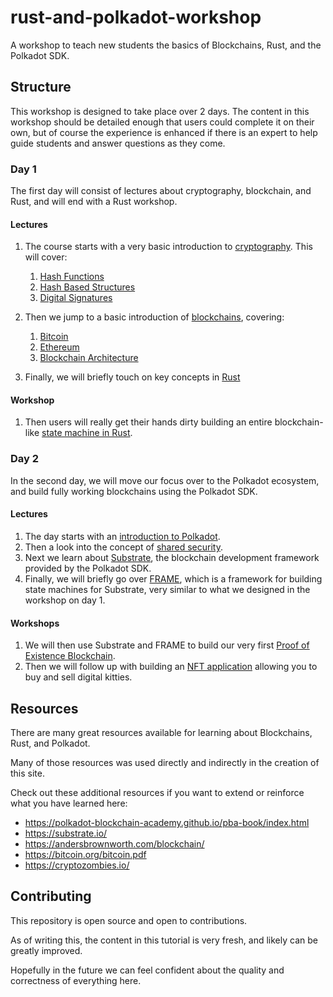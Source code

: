 # rust-and-polkadot-workshop

 A workshop to teach new students the basics of Blockchains, Rust, and the Polkadot SDK.

## Structure

This workshop is designed to take place over 2 days.
The content in this workshop should be detailed enough that users could complete it on their own, but of course the experience is enhanced if there is an expert to help guide students and answer questions as they come.

### Day 1

The first day will consist of lectures about cryptography, blockchain, and Rust, and will end with a Rust workshop.

#### Lectures

1. The course starts with a very basic introduction to [cryptography](pre-rust/crypto/). This will cover:
	1. [Hash Functions](pre-rust/crypto/hash.md)
	2. [Hash Based Structures](pre-rust/crypto/hash-structures.md)
	3. [Digital Signatures](pre-rust/crypto/signatures.md)

2. Then we jump to a basic introduction of [blockchains](pre-rust/blockchain/), covering:
	1. [Bitcoin](pre-rust/blockchain/bitcoin.md)
	2. [Ethereum](pre-rust/blockchain/ethereum.md)
	3. [Blockchain Architecture](pre-rust/blockchain/architecture.md)

3. Finally, we will briefly touch on key concepts in [Rust](pre-rust/why-rust.md)

#### Workshop

1. Then users will really get their hands dirty building an entire blockchain-like [state machine in Rust](rust-state-machine/1/README.md).

### Day 2

In the second day, we will move our focus over to the Polkadot ecosystem, and build fully working blockchains using the Polkadot SDK.

#### Lectures

1. The day starts with an [introduction to Polkadot](pre-polkadot/polkadot-basics.md).
2. Then a look into the concept of [shared security](pre-polkadot/shared-security.md).
3. Next we learn about [Substrate](pre-polkadot/substrate-basics.md), the blockchain development framework provided by the Polkadot SDK.
4. Finally, we will briefly go over [FRAME](pre-polkadot/frame-basics.md), which is a framework for building state machines for Substrate, very similar to what we designed in the workshop on day 1.

#### Workshops

1. We will then use Substrate and FRAME to build our very first [Proof of Existence Blockchain](polkadot/proof-of-existence/).
2. Then we will follow up with building an [NFT application](polkadot/collectables/) allowing you to buy and sell digital kitties.

## Resources

There are many great resources available for learning about Blockchains, Rust, and Polkadot.

Many of those resources was used directly and indirectly in the creation of this site.

Check out these additional resources if you want to extend or reinforce what you have learned here:

- https://polkadot-blockchain-academy.github.io/pba-book/index.html
- https://substrate.io/
- https://andersbrownworth.com/blockchain/
- https://bitcoin.org/bitcoin.pdf
- https://cryptozombies.io/

## Contributing

This repository is open source and open to contributions.

As of writing this, the content in this tutorial is very fresh, and likely can be greatly improved.

Hopefully in the future we can feel confident about the quality and correctness of everything here.
